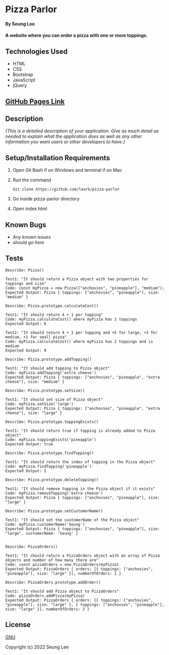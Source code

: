 # Pizza Parlor

#### By Seung Lee

#### A website where you can order a pizza with one or more toppings.

## Technologies Used

* HTML
* CSS
* Bootstrap
* JavaScript
* jQuery

## [GitHub Pages Link](https://leark.github.io/pizza-parlor)

## Description

_{This is a detailed description of your application. Give as much detail as needed to explain what the application does as well as any other information you want users or other developers to have.}_

## Setup/Installation Requirements

1. Open Git Bash if on Windows and terminal if on Mac
2. Run the command

    ``Git clone https://github.com/leark/pizza-parlor``

3. Go inside pizza-parlor directory
4. Open index.html

## Known Bugs

* _Any known issues_
* _should go here_

## Tests

```text
Describe: Pizza()

Test1: "It should return a Pizza object with two properties for toppings and size"
Code: const myPizza = new Pizza(["anchovies", "pineapple"], "medium");
Expected Output: Pizza { toppings: ["anchovies", "pineapple"], size: "medium" }

Describe: Pizza.prototype.calculateCost()

Test1: "It should return 4 + 1 per topping"
Code: myPizza.calculateCost() where myPizza has 2 toppings
Expected Output: 6

Test2: "It should return 4 + 1 per topping and +5 for large, +3 for medium, +1 for small pizza"
Code: myPizza.calculateCost() where myPizza has 2 toppings and is medium
Expected Output: 9

Describe: Pizza.prototype.addTopping()

Test1: "It should add topping to Pizza object"
Code: myPizza.addTopping('extra cheese')
Expected Output: Pizza { toppings: ["anchovies", "pineapple", "extra cheese"], size: "medium" }

Describe: Pizza.prototype.setSize()

Test1: "It should set size of Pizza object"
Code: myPizza.setSize('large')
Expected Output: Pizza { toppings: ["anchovies", "pineapple", "extra cheese"], size: "large" }

Describe: Pizza.prototype.toppingExists()

Test1: "It should return true if topping is already added to Pizza object"
Code: myPizza.toppingExists('pineapple')
Expected Output: true

Describe: Pizza.prototype.findTopping()

Test1: "It should return the index of topping in the Pizza object"
Code: myPizza.findTopping('pineapple')
Expected Output: 1

Describe: Pizza.prototype.deleteTopping()

Test1: "It should remove topping in the Pizza object if it exists"
Code: myPizza.removeTopping('extra cheese')
Expected Output: Pizza { toppings: ["anchovies", "pineapple"], size: "large" }

Describe: Pizza.prototype.setCustomerName()

Test1: "It should set the customerName of the Pizza object"
Code: myPizza.customerName('Seung')
Expected Output: Pizza { toppings: ["anchovies", "pineapple"], size: "large", customerName: 'Seung' }


Describe: PizzaOrders()

Test1: "It should return a PizzaOrders object with an array of Pizza objects and number of how many there are"
Code: const pizzaOrders = new PizzaOrders(myPizza)
Expected Output: PizzaOrders { orders: [{ toppings: ["anchovies", "pineapple"], size: "large" }], numberOfOrders: 1 }

Describe: PizzaOrders.prototype.addOrder()

Test1: "It should add Pizza object to PizzaOrders"
Code: pizzaOrders.addPizza(myPizza)
Expected Output: PizzaOrders { orders: [{ toppings: ["anchovies", "pineapple"], size: "large" }, { toppings: ["anchovies", "pineapple"], size: "large" }], numberOfOrders: 2 }

```

## License

[GNU](/LICENSE-GNU)

Copyright (c) 2022 Seung Lee